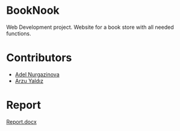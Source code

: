 # BookNook
Web Development project. Website for a book store with all needed functions. 
# Contributors
- [Adel Nurgazinova](https://github.com/adelen26)
- [Arzu Yaldız](https://github.com/ArzuYaldiz)
# Report
[Report.docx](https://github.com/adelen26/BookNook/files/14357497/Report.docx)
